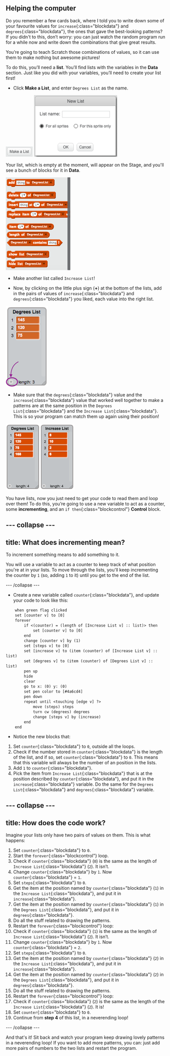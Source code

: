 ## Helping the computer

Do you remember a few cards back, where I told you to write down some of your favourite values for `increase`{:class="blockdata"} and `degrees`{:class="blockdata"}, the ones that gave the best-looking patterns? If you didn't to this, don’t worry: you can just watch the random program run for a while now and write down the combinations that give great results.

You’re going to teach Scratch those combinations of values, so it can use them to make nothing but awesome pictures!

To do this, you’ll need a **list**. You’ll find lists with the variables in the **Data** section. Just like you did with your variables, you’ll need to create your list first! 

+ Click **Make a List**, and enter `Degrees List` as the name.

![](images/makeAList.png) ![](images/nameList.png)

Your list, which is empty at the moment, will appear on the Stage, and you'll see a bunch of blocks for it in **Data**.

![](images/listBlocks.png)

+ Make another list called `Increase List`!

+ Now, by clicking on the little plus sign (**+**) at the bottom of the lists, add in the pairs of values of `increase`{:class="blockdata"} and `degrees`{:class="blockdata"} you liked, each value into the right list. 

![](images/helping2.png)

+ Make sure that the `degrees`{:class="blockdata"} value and the `increase`{:class="blockdata"} value that worked well together to make a patterns are at the same position in the `Degrees List`{:class="blockdata"} and the `Increase List`{:class="blockdata"}. This is so your program can match them up again using their position!

![](images/listPairs.png)

You have lists, now you just need to get your code to read them and loop over them! To do this, you’re going to use a new variable to act as a counter, some **incrementing**, and an `if then`{:class="blockcontrol"} **Control** block. 

--- collapse ---
---
title: What does incrementing mean?
---

To increment something means to add something to it.

You will use a variable to act as a counter to keep track of what position you're at in your lists. To move through the lists, you'll keep incrementing the counter by `1` (so, adding `1` to it) until you get to the end of the list.

--- /collapse ---

+ Create a new variable called `counter`{:class="blockdata"}, and update your code to look like this:
 
```blocks
    when green flag clicked
    set [counter v] to [0]
    forever 
        if <(counter) = (length of [Increase List v] :: list)> then 
            set [counter v] to [0]
        end
        change [counter v] by (1)
        set [steps v] to [0]
        set [increase v] to (item (counter) of [Increase List v] :: list)
        set [degrees v] to (item (counter) of [Degrees List v] :: list)
        pen up
        hide
        clear
        go to x: (0) y: (0)
        set pen color to [#4a6cd4]
        pen down
        repeat until <touching [edge v] ?> 
            move (steps) steps
            turn cw (degrees) degrees
            change [steps v] by (increase)
        end
    end
```

+ Notice the new blocks that:
 1. Set `counter`{:class="blockdata"} to `0`, outside all the loops.
 2. Check if the number stored in `counter`{:class="blockdata"} is the length of the list, and if so, set `counter`{:class="blockdata"} to `0`. This means that this variable will always be the number of an position in the lists.
 3. Add `1` to `counter`{:class="blockdata"}.
 4. Pick the item from `Increase List`{:class="blockdata"} that is at the position described by `counter`{:class="blockdata"}, and put it in the `increase`{:class="blockdata"} variable. Do the same for the `Degrees List`{:class="blockdata"} and `degrees`{:class="blockdata"} variable.

--- collapse ---
---
title: How does the code work?
---

Imagine your lists only have two pairs of values on them. This is what happens:

1. Set `counter`{:class="blockdata"} to `0`.
2. Start the `forever`{:class="blockcontrol"} loop.
3. Check if `counter`{:class="blockdata"} (`0`) is the same as the length of `Increase List`{:class="blockdata"} (`2`). It isn’t.
4. Change `counter`{:class="blockdata"} by `1`. Now `counter`{:class="blockdata"} = `1`.
5. Set `steps`{:class="blockdata"} to `0`.
6. Get the item at the position named by `counter`{:class="blockdata"} (`1`) in the `Increase List`{:class="blockdata"}, and put it in `increase`{:class="blockdata"}.
7. Get the item at the position named by `counter`{:class="blockdata"} (`1`) in the `Degrees List`{:class="blockdata"}, and put it in `degrees`{:class="blockdata"}.
8. Do all the stuff related to drawing the patterns.
9. Restart the `forever`{:class="blockcontrol"} loop:
10. Check if `counter`{:class="blockdata"} (`1`) is the same as the length of `Increase List`{:class="blockdata"} (`2`). It isn’t.
11. Change `counter`{:class="blockdata"} by `1`. Now `counter`{:class="blockdata"} = `2`.
12. Set `steps`{:class="blockdata"} to `0`.
13. Get the item at the position named by `counter`{:class="blockdata"} (`2`) in the `Increase List`{:class="blockdata"}, and put it in `increase`{:class="blockdata"}.
14. Get the item at the position named by `counter`{:class="blockdata"} (`2`) in the `Degrees List`{:class="blockdata"}, and put it in `degrees`{:class="blockdata"}.
15. Do all the stuff related to drawing the patterns.
16. Restart the `forever`{:class="blockcontrol"} loop:
17. Check if `counter`{:class="blockdata"} (`2`) is the same as the length of the `Increase List`{:class="blockdata"} (`2`). It is!
18. Set `counter`{:class="blockdata"} to `0`.
19. Continue from **step 4** of this list, in a neverending loop!

--- /collapse ---

And that's it! Sit back and watch your program keep drawing lovely patterns in a neverending loop! If you want to add more patterns, you can: just add more pairs of numbers to the two lists and restart the program.
